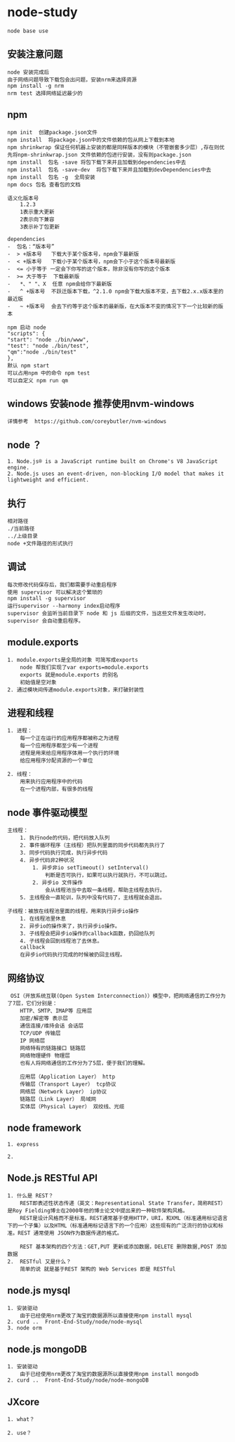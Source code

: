 # node-study
    node base use
##  安装注意问题
    node 安装完成后
    由于网络问题导致下载包会出问题，安装nrm来选择资源
    npm install -g nrm
    nrm test 选择网络延迟最少的
## npm 
    npm init  创建package.json文件
    npm install  将package.json中的文件依赖的包从网上下载到本地
    npm shrinkwrap 保证任何机器上安装的都是同样版本的模块（不管嵌套多少层）,存在则优先将npm-shrinkwrap.json 文件依赖的包进行安装，没有则package.json
    npm install  包名 -save 将包下载下来并且加载到dependencies中去
    npm install  包名 -save-dev  将包下载下来并且加载到devDependencies中去
    npm install  包名 -g  全局安装
    npm docs 包名 查看包的文档

    语义化版本号
        1.2.3
        1表示重大更新
        2表示向下兼容
        3表示补丁包更新
    
    dependencies 
    -  包名：“版本号” 
    -  > +版本号   下载大于某个版本号，npm会下最新版
    -  < +版本号   下载小于某个版本号，npm会下小于这个版本号最新版
    -  <= 小于等于 一定会下你写的这个版本，除非没有你写的这个版本
    -  >= 大于等于  下载最新版
    -   *、" "、X  任意 npm会给你下最新版
    -   ^ +版本号  不跃迁版本下载，^2.1.0 npm会下载大版本不变，去下载2.x.x版本里的最近版
    -   ~ +版本号  会去下约等于这个版本的最新版，在大版本不变的情况下下一个比较新的版本

    npm 启动 node 
    "scripts": {
    "start": "node ./bin/www",
    "test": "node ./bin/test",
    "qm":"node ./bin/test"
    },
    默认 npm start
    可以占用npm 中的命令 npm test
    可以自定义 npm run qm 
## windows 安装node 推荐使用nvm-windows
    详情参考  https://github.com/coreybutler/nvm-windows
## node ？
    1. Node.js® is a JavaScript runtime built on Chrome's V8 JavaScript engine. 
    2. Node.js uses an event-driven, non-blocking I/O model that makes it lightweight and efficient.
## 执行
    相对路径
    ./当前路径
    ../上级目录
    node +文件路径的形式执行
## 调试
    每次修改代码保存后，我们都需要手动重启程序
    使用 supervisor 可以解决这个繁琐的
    npm install -g supervisor
    运行supervisor --harmony index启动程序
    supervisor 会监听当前目录下 node 和 js 后缀的文件，当这些文件发生改动时，supervisor 会自动重启程序。
## module.exports 
    1. module.exports是全局的对象 可简写成exports
        node 帮我们实现了var exports=module.exports
        exports 就是module.exports 的别名
        初始值是空对象
    2. 通过模块间传递module.exports对象，来打破封装性

## 进程和线程
    1. 进程：
        每一个正在运行的应用程序都被称之为进程
        每一个应用程序都至少有一个进程
        进程是用来给应用程序体用一个执行的环境
        给应用程序分配资源的一个单位

    2. 线程：
        用来执行应用程序中的代码
        在一个进程内部，有很多的线程
## node 事件驱动模型
    主线程：
        1. 执行node的代码，把代码放入队列
        2. 事件循环程序（主线程）把队列里面的同步代码都先执行了
        3. 同步代码执行完成，执行异步代码
        4. 异步代码非2种状况
            1. 异步非io setTimeout() setInterval()
                判断是否可执行，如果可以执行就执行，不可以跳过。
            2. 异步io 文件操作
                会从线程池当中去取一条线程，帮助主线程去执行。
        5. 主线程会一直轮训，队列中没有代码了，主线程就会退出。

    子线程：被放在线程池里面的线程，用来执行异步io操作
        1. 在线程池里休息
        2. 异步io的操作来了，执行异步io操作。
        3. 子线程会把异步io操作的callback函数，扔回给队列
        4. 子线程会回到线程池了去休息。
        callback
        在异步io代码执行完成的时候被扔回主线程。
## 网络协议
     OSI（开放系统互联(Open System Interconnection)）模型中，把网络通信的工作分为了7层，它们分别是：
        HTTP、SMTP、IMAP等 应用层
        加密/解密等 表示层
        通信连接/维持会话 会话层
        TCP/UDP 传输层
        IP 网络层
        网络特有的链路接口 链路层
        网络物理硬件 物理层
        也有人将网络通信的工作分为了5层，便于我们的理解。

        应用层（Application Layer） http
        传输层（Transport Layer） tcp协议
        网络层（Network Layer） ip协议
        链路层（Link Layer） 局域网
        实体层（Physical Layer） 双绞线、光缆
## node framework
    1. express
        
    2. 
## Node.js RESTful API
    1. 什么是 REST？
        REST即表述性状态传递（英文：Representational State Transfer，简称REST）是Roy Fielding博士在2000年他的博士论文中提出来的一种软件架构风格。
        REST是设计风格而不是标准。REST通常基于使用HTTP，URI，和XML（标准通用标记语言下的一个子集）以及HTML（标准通用标记语言下的一个应用）这些现有的广泛流行的协议和标准。REST 通常使用 JSON作为数据传递的格式。
    
        REST 基本架构的四个方法：GET,PUT 更新或添加数据，DELETE 删除数据,POST 添加数据
    2.  RESTful 又是什么？
        简单的说 就是基于REST 架构的 Web Services 即是 RESTful
## node.js mysql
    1. 安装驱动
        由于已经使用nrm更改了淘宝的数据源所以直接使用npm install mysql
    2. curd ..  Front-End-Study/node/node-mysql  
    3. node orm 
    
## node.js mongoDB
    1. 安装驱动
        由于已经使用nrm更改了淘宝的数据源所以直接使用npm install mongodb
    2. curd ..  Front-End-Study/node/node-mongoDB
## JXcore 
    1. what？

    2. use？


